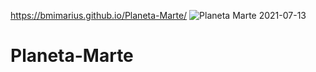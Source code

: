 https://bmimarius.github.io/Planeta-Marte/
![Planeta Marte 2021-07-13](https://user-images.githubusercontent.com/54853098/125358079-249cd680-e371-11eb-96c0-8af7ce59421a.jpg)
# Planeta-Marte
